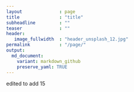 ```yaml
---
layout              : page
title               : "title"
subheadline         : ""
teaser              : ""
header:
   image_fullwidth  : "header_unsplash_12.jpg"
permalink           : "/page/" 
output:
  md_document:
    variant: markdown_github
    preserve_yaml: TRUE
---
```


edited to add 15

<script>
  var now = new Date();
  var datetime = now.toLocaleString();
  var month = now.getUTCMonth() + 1;
  document.write(month);
</script>


<script>
  function getLastWednesdayOfMonth(year, month) {
    var lastDay = new Date(year, month + 1, 0); // Get the last day of the next month
    var dayOfWeek = lastDay.getDay(); // Get the day of the week for the last day

    // Calculate the difference between the last day's day of the week and Wednesday
    var difference = (dayOfWeek - 3 + 7) % 7;

    // Subtract the difference from the last day to get the last Wednesday
    lastDay.setDate(lastDay.getDate() - difference);

    return lastDay;
  }

  // Example: Get the last Wednesday of the current month
  var now = new Date();
  var currentYear = now.getFullYear();
  var currentMonth = now.getMonth();

  var lastWednesday = getLastWednesdayOfMonth(currentYear, currentMonth);

  document.write("Last Wednesday of the month: " + lastWednesday.toDateString());
</script>





